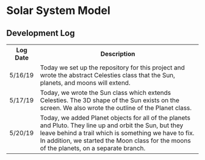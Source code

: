 # Solar System Model

## Development Log
<table>
  <th>Log Date</th>
  <th>Description</th>
  <tr>
    <td>5/16/19</td>
    <td>Today we set up the repository for this project and wrote the abstract Celesties class that the Sun, planets, and moons will extend.</td>
  </tr>
    <td>5/17/19</td>
    <td>Today, we wrote the Sun class which extends Celesties. The 3D shape of the Sun exists on the screen. We also wrote the outline of the Planet class. </td>
  </tr>
    <td>5/20/19</td>
    <td>Today, we added Planet objects for all of the planets and Pluto. They line up and orbit the Sun, but they leave behind a trail which is something we have to fix. In addition, we started the Moon class for the moons of the planets, on a separate branch. </td>
  </tr>
    
